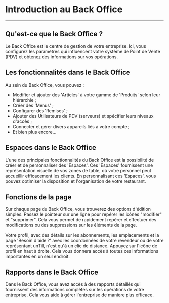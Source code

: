 # Introduction au Back Office

-----

## Qu'est-ce que le Back Office ?

Le Back Office est le centre de gestion de votre entreprise. Ici, vous configurez les paramètres qui influencent votre système de Point de Vente (PDV) et obtenez des informations sur vos opérations.

## Les fonctionnalités dans le Back Office

Au sein du Back Office, vous pouvez :

- Modifier et ajouter des 'Articles' à votre gamme de 'Produits' selon leur hiérarchie ;
- Créer des 'Menus' ;
- Configurer des 'Remises' ;
- Ajouter des Utilisateurs de PDV (serveurs) et spécifier leurs niveaux d'accès ;
- Connecter et gérer divers appareils liés à votre compte ;
- Et bien plus encore...

## Espaces dans le Back Office

L'une des principales fonctionnalités du Back Office est la possibilité de créer et de personnaliser des 'Espaces'. Ces 'Espaces' fournissent une représentation visuelle de vos zones de table, où votre personnel peut accueillir efficacement les clients. En personnalisant ces 'Espaces', vous pouvez optimiser la disposition et l'organisation de votre restaurant.

## Fonctions de la page

Sur chaque page du Back Office, vous trouverez des options d'édition simples. Passez le pointeur sur une ligne pour repérer les icônes "modifier" et "supprimer". Cela vous permet de rapidement repérer et effectuer des modifications ou des suppressions sur les éléments de la page.

Votre profil, avec des détails sur les abonnements, les emplacements et la page 'Besoin d'aide ?' avec les coordonnées de votre revendeur ou de votre représentant unTill, n'est qu'à un clic de distance. Appuyez sur l'icône de profil en haut à droite. Cela vous donnera accès à toutes ces informations importantes en un seul endroit.

## Rapports dans le Back Office 

Dans le Back Office, vous avez accès à des rapports détaillés qui fournissent des informations complètes sur les opérations de votre entreprise. Cela vous aide à gérer l'entreprise de manière plus efficace.
